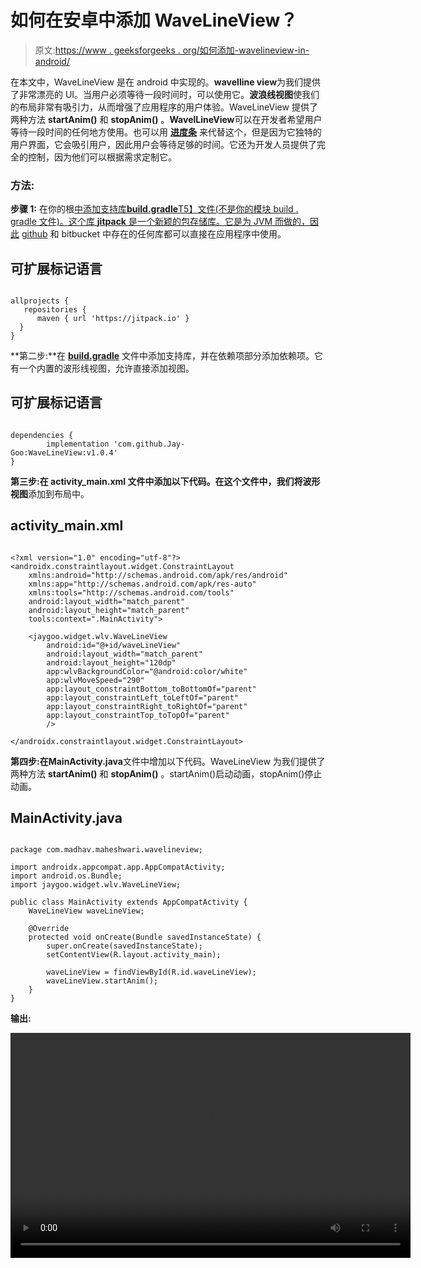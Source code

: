 # 如何在安卓中添加 WaveLineView？

> 原文:[https://www . geeksforgeeks . org/如何添加-wavelineview-in-android/](https://www.geeksforgeeks.org/how-to-add-wavelineview-in-android/)

在本文中，WaveLineView 是在 android 中实现的。**wavelline view**为我们提供了非常漂亮的 UI。当用户必须等待一段时间时，可以使用它。**波浪线视图**使我们的布局非常有吸引力，从而增强了应用程序的用户体验。WaveLineView 提供了两种方法 **startAnim()** 和 **stopAnim()** 。**WavelLineView**可以在开发者希望用户等待一段时间的任何地方使用。也可以用 [**进度条**](https://www.geeksforgeeks.org/progressbar-in-kotlin/#:~:text=Android%20ProgressBar%20is%20a%20user,the%20time%20remaining%20in%20operation.) 来代替这个，但是因为它独特的用户界面，它会吸引用户，因此用户会等待足够的时间。它还为开发人员提供了完全的控制，因为他们可以根据需求定制它。

### 方法:

**步骤 1:** 在你的根[中添加支持库**build.gradle**T5】文件(不是你的模块 build . gradle 文件)。这个库 **jitpack** 是一个新颖的包存储库。它是为 JVM 而做的，因此](https://www.geeksforgeeks.org/android-build-gradle/) [github](https://www.geeksforgeeks.org/ultimate-guide-git-github/) 和 bitbucket 中存在的任何库都可以直接在应用程序中使用。

## 可扩展标记语言

```

allprojects {         
   repositories {         
      maven { url 'https://jitpack.io' }         
  }
}         
```

**第二步:**在 [**build.gradle**](https://www.geeksforgeeks.org/android-build-gradle/) 文件中添加支持库，并在依赖项部分添加依赖项。它有一个内置的波形线视图，允许直接添加视图。

## 可扩展标记语言

```

dependencies {         
        implementation 'com.github.Jay-Goo:WaveLineView:v1.0.4'         
}
```

**第三步:**在 **activity_main.xml** 文件中添加以下代码。在这个文件中，我们将**波形视图**添加到布局中。

## activity_main.xml

```

<?xml version="1.0" encoding="utf-8"?>
<androidx.constraintlayout.widget.ConstraintLayout 
    xmlns:android="http://schemas.android.com/apk/res/android"
    xmlns:app="http://schemas.android.com/apk/res-auto"
    xmlns:tools="http://schemas.android.com/tools"
    android:layout_width="match_parent"
    android:layout_height="match_parent"
    tools:context=".MainActivity">

    <jaygoo.widget.wlv.WaveLineView
        android:id="@+id/waveLineView"
        android:layout_width="match_parent"
        android:layout_height="120dp"
        app:wlvBackgroundColor="@android:color/white"
        app:wlvMoveSpeed="290"
        app:layout_constraintBottom_toBottomOf="parent"
        app:layout_constraintLeft_toLeftOf="parent"
        app:layout_constraintRight_toRightOf="parent"
        app:layout_constraintTop_toTopOf="parent"
        />

</androidx.constraintlayout.widget.ConstraintLayout>
```

**第四步:**在**MainActivity.java**文件中增加以下代码。WaveLineView 为我们提供了两种方法 **startAnim()** 和 **stopAnim()** 。startAnim()启动动画，stopAnim()停止动画。

## MainActivity.java

```

package com.madhav.maheshwari.wavelineview;

import androidx.appcompat.app.AppCompatActivity;
import android.os.Bundle;
import jaygoo.widget.wlv.WaveLineView;

public class MainActivity extends AppCompatActivity {
    WaveLineView waveLineView;

    @Override
    protected void onCreate(Bundle savedInstanceState) {
        super.onCreate(savedInstanceState);
        setContentView(R.layout.activity_main);

        waveLineView = findViewById(R.id.waveLineView);
        waveLineView.startAnim();
    }
}
```

**输出:**

<video class="wp-video-shortcode" id="video-450646-1" width="640" height="360" preload="metadata" controls=""><source type="video/mp4" src="https://media.geeksforgeeks.org/wp-content/uploads/20200709215403/Record_2020-07-09-21-49-10_6a33b8dc17ce0e45bec163fe538b18f01.mp4?_=1">[https://media.geeksforgeeks.org/wp-content/uploads/20200709215403/Record_2020-07-09-21-49-10_6a33b8dc17ce0e45bec163fe538b18f01.mp4](https://media.geeksforgeeks.org/wp-content/uploads/20200709215403/Record_2020-07-09-21-49-10_6a33b8dc17ce0e45bec163fe538b18f01.mp4)</video>